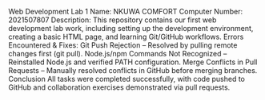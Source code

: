 Web Development Lab 1
Name: NKUWA COMFORT Computer Number: 2021507807
Description: 
This repository contains our first web development lab work, including setting up the development environment, creating a basic HTML page, and learning Git/GitHub workflows.
Errors Encountered & Fixes:
Git Push Rejection – Resolved by pulling remote changes first (git pull).
Node.js/npm Commands Not Recognized – Reinstalled Node.js and verified PATH configuration.
Merge Conflicts in Pull Requests – Manually resolved conflicts in GitHub before merging branches.
Conclusion
All tasks were completed successfully, with code pushed to GitHub and collaboration exercises demonstrated via pull requests.
